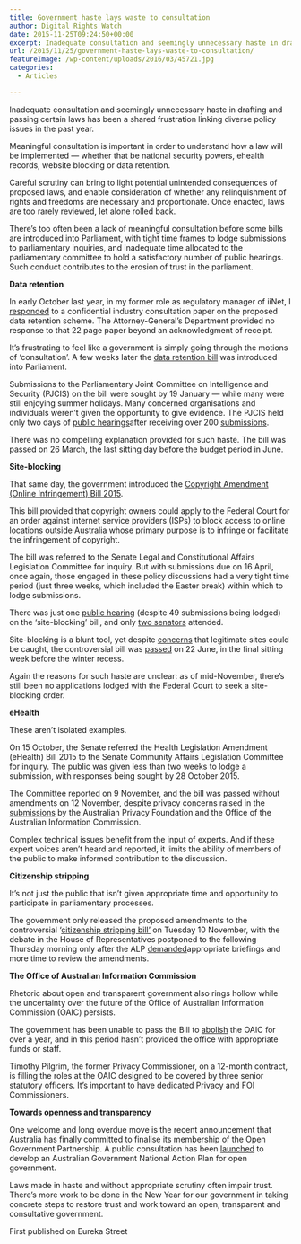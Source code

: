 ```yaml
---
title: Government haste lays waste to consultation
author: Digital Rights Watch
date: 2015-11-25T09:24:50+00:00
excerpt: Inadequate consultation and seemingly unnecessary haste in drafting and passing certain laws has been a shared frustration linking diverse policy issues in the past year.
url: /2015/11/25/government-haste-lays-waste-to-consultation/
featureImage: /wp-content/uploads/2016/03/45721.jpg
categories:
  - Articles

---
```

Inadequate consultation and seemingly unnecessary haste in drafting and passing certain laws has been a shared frustration linking diverse policy issues in the past year.

Meaningful consultation is important in order to understand how a law will be implemented — whether that be national security powers, ehealth records, website blocking or data retention.

Careful scrutiny can bring to light potential unintended consequences of proposed laws, and enable consideration of whether any relinquishment of rights and freedoms are necessary and proportionate. Once enacted, laws are too rarely reviewed, let alone rolled back.

There&#8217;s too often been a lack of meaningful consultation before some bills are introduced into Parliament, with tight time frames to lodge submissions to parliamentary inquiries, and inadequate time allocated to the parliamentary committee to hold a satisfactory number of public hearings. Such conduct contributes to the erosion of trust in the parliament.

**Data retention**

In early October last year, in my former role as regulatory manager of iiNet, I [responded][1] to a confidential industry consultation paper on the proposed data retention scheme. The Attorney-General&#8217;s Department provided no response to that 22 page paper beyond an acknowledgment of receipt.

It&#8217;s frustrating to feel like a government is simply going through the motions of &#8216;consultation&#8217;. A few weeks later the [data retention bill][2] was introduced into Parliament.

Submissions to the Parliamentary Joint Committee on Intelligence and Security (PJCIS) on the bill were sought by 19 January — while many were still enjoying summer holidays. Many concerned organisations and individuals weren&#8217;t given the opportunity to give evidence. The PJCIS held only two days of [public hearings][3]after receiving over 200 [submissions][4].

There was no compelling explanation provided for such haste. The bill was passed on 26 March, the last sitting day before the budget period in June.

**Site-blocking**

That same day, the government introduced the [Copyright Amendment (Online Infringement) Bill 2015][5].

This bill provided that copyright owners could apply to the Federal Court for an order against internet service providers (ISPs) to block access to online locations outside Australia whose primary purpose is to infringe or facilitate the infringement of copyright.

The bill was referred to the Senate Legal and Constitutional Affairs Legislation Committee for inquiry. But with submissions due on 16 April, once again, those engaged in these policy discussions had a very tight time period (just three weeks, which included the Easter break) within which to lodge submissions.

There was just one [public hearing][6] (despite 49 submissions being lodged) on the &#8216;site-blocking&#8217; bill, and only <a href="https://twitter.com/joshgnosis/status/612817206884175872" target="_blank" rel="noopener">two senators</a> attended.

Site-blocking is a blunt tool, yet despite <a href="http://digital.org.au/content/redrafting-website-blocking-bill-needed-current-draft-could-catch-legal-sites" target="_blank" rel="noopener">concerns</a> that legitimate sites could be caught, the controversial bill was [passed][7] on 22 June, in the final sitting week before the winter recess.

Again the reasons for such haste are unclear: as of mid-November, there&#8217;s still been no applications lodged with the Federal Court to seek a site-blocking order.

**eHealth**

These aren&#8217;t isolated examples.

On 15 October, the Senate referred the Health Legislation Amendment (eHealth) Bill 2015 to the Senate Community Affairs Legislation Committee for inquiry. The public was given less than two weeks to lodge a submission, with responses being sought by 28 October 2015.

The Committee reported on 9 November, and the bill was passed without amendments on 12 November, despite privacy concerns raised in the [submissions][8] by the Australian Privacy Foundation and the Office of the Australian Information Commission.

Complex technical issues benefit from the input of experts. And if these expert voices aren&#8217;t heard and reported, it limits the ability of members of the public to make informed contribution to the discussion.

**Citizenship stripping**

It&#8217;s not just the public that isn&#8217;t given appropriate time and opportunity to participate in parliamentary processes.

The government only released the proposed amendments to the controversial &#8216;[citizenship stripping bill&#8217;][9] on Tuesday 10 November, with the debate in the House of Representatives postponed to the following Thursday morning only after the ALP <a href="http://www.theguardian.com/australia-news/2015/nov/11/labor-demands-time-to-go-through-citizenship-laws-in-depth-before-debate" target="_blank" rel="noopener">demanded</a>appropriate briefings and more time to review the amendments.

**The Office of Australian Information Commission**

Rhetoric about open and transparent government also rings hollow while the uncertainty over the future of the Office of Australian Information Commission (OAIC) persists.

The government has been unable to pass the Bill to <a href="http://www.aph.gov.au/Parliamentary_Business/Bills_LEGislation/Bills_Search_Results/Result?bId=r5350" target="_blank" rel="noopener">abolish</a> the OAIC for over a year, and in this period hasn&#8217;t provided the office with appropriate funds or staff.

Timothy Pilgrim, the former Privacy Commissioner, on a 12-month contract, is filling the roles at the OAIC designed to be covered by three senior statutory officers. It&#8217;s important to have dedicated Privacy and FOI Commissioners.

**Towards openness and transparency**

One welcome and long overdue move is the recent announcement that Australia has finally committed to finalise its membership of the Open Government Partnership. A public consultation has been <a href="http://ogpau.govspace.gov.au/national-action-plan/" target="_blank" rel="noopener">launched</a> to develop an Australian Government National Action Plan for open government.

Laws made in haste and without appropriate scrutiny often impair trust. There&#8217;s more work to be done in the New Year for our government in taking concrete steps to restore trust and work toward an open, transparent and consultative government.

First published on Eureka Street

 [1]: https://www.iinet.net.au/about/mediacentre/papers-and-presentations/industry-consultation-paper-data-retention.pdf
 [2]: http://www.aph.gov.au/Parliamentary_Business/Bills_LEGislation/Bills_Search_Results/Result?bId=r5375
 [3]: http://www.aph.gov.au/Parliamentary_Business/Committees/Joint/Intelligence_and_Security/Data_Retention/Public_Hearings
 [4]: http://www.aph.gov.au/Parliamentary_Business/Committees/Joint/Intelligence_and_Security/Data_Retention/Submissions
 [5]: http://www.aph.gov.au/Parliamentary_Business/Bills_Legislation/Bills_Search_Results/Result?bId=r5446
 [6]: http://www.aph.gov.au/Parliamentary_Business/Committees/Senate/Legal_and_Constitutional_Affairs/Copyright_Bill_2015/Public_Hearings
 [7]: http://www.zdnet.com/article/labor-waves-piracy-site-blocking-bill-through-australian-senate-despite-concerns/
 [8]: http://www.aph.gov.au/Parliamentary_Business/Committees/Senate/Community_Affairs/eHealth/Submissions
 [9]: http://www.aph.gov.au/Parliamentary_Business/Bills_Legislation/Bills_Search_Results/Result?bId=r5507
